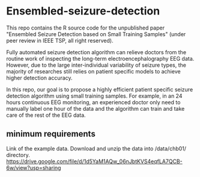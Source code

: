 # Ensembled-seizure-detection

This repo contains the R source code for the unpublished paper "Ensembled Seizure Detection based on Small Training Samples" (under peer review in IEEE TSP, all right reserved). 

Fully automated seizure detection algorithm can relieve doctors from the routine work of inspecting the long-term electroencephalography EEG data. However, due to the large inter-individual variability of seizure types, the majority of researches still relies on patient specific models to achieve higher detection accuracy.

In this repo, our goal is to propose a highly efficient patient specific seizure detection algorithm using small training samples. For example, in an 24 hours continuous EEG monitoring, an experienced doctor only need to manually label one hour of the data and the algorithm can train and take care of the rest of the EEG data.

## minimum requirements



Link of the example data. Download and unzip the data into /data/chb01/ directory. https://drive.google.com/file/d/1d5YaM1AQw_06nJbtKVS4eqfLA7QCB-6w/view?usp=sharing
